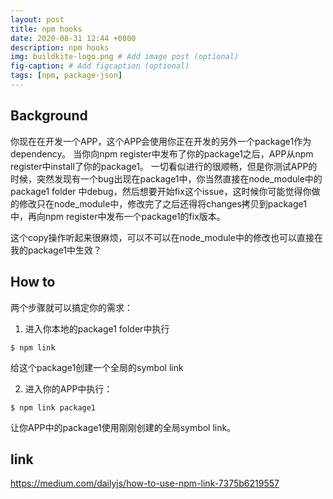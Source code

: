 ```yaml
---
layout: post
title: npm hooks
date: 2020-08-31 12:44 +0800
description: npm hooks
img: buildkite-logo.png # Add image post (optional)
fig-caption: # Add figcaption (optional)
tags: [npm, package-json]
---
```


## Background

你现在在开发一个APP，这个APP会使用你正在开发的另外一个package1作为dependency。
当你向npm register中发布了你的package1之后，APP从npm register中install了你的package1。
一切看似进行的很顺畅，但是你测试APP的时候，突然发现有一个bug出现在package1中，你当然直接在node_module中的package1 folder
中debug，然后想要开始fix这个issue，这时候你可能觉得你做的修改只在node_module中，修改完了之后还得将changes拷贝到package1
中，再向npm register中发布一个package1的fix版本。

这个copy操作听起来很麻烦，可以不可以在node_module中的修改也可以直接在我的package1中生效？

## How to

两个步骤就可以搞定你的需求：

1. 进入你本地的package1 folder中执行

```shell script
$ npm link
```

给这个package1创建一个全局的symbol link

2. 进入你的APP中执行：

```shell script
$ npm link package1
```

让你APP中的package1使用刚刚创建的全局symbol link。

## link
https://medium.com/dailyjs/how-to-use-npm-link-7375b6219557



